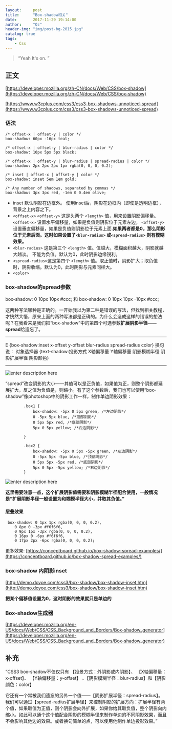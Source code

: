 ```yaml
---
layout:     post
title:      "Box-shadow相关"
date:       2017-11-29 19:14:00
author:     "Qz"
header-img: "img/post-bg-2015.jpg"
catalog: true
tags:
    - Css
---
```


> “Yeah It's on. ”


## 正文

[https://developer.mozilla.org/zh-CN/docs/Web/CSS/box-shadow](https://developer.mozilla.org/zh-CN/docs/Web/CSS/box-shadow)


[https://www.w3cplus.com/css3/css3-box-shadows-unnoticed-spread](https://www.w3cplus.com/css3/css3-box-shadows-unnoticed-spread)

### 语法
```
/* offset-x | offset-y | color */
box-shadow: 60px -16px teal;

/* offset-x | offset-y | blur-radius | color */
box-shadow: 10px 5px 5px black;

/* offset-x | offset-y | blur-radius | spread-radius | color */
box-shadow: 2px 2px 2px 1px rgba(0, 0, 0, 0.2);

/* inset | offset-x | offset-y | color */
box-shadow: inset 5em 1em gold;

/* Any number of shadows, separated by commas */
box-shadow: 3px 3px red, -1em 0 0.4em olive;
```

* inset
默认阴影在边框外。
使用inset后，阴影在边框内（即使是透明边框），背景之上内容之下。
* `<offset-x>` `<offset-y>`
这是头两个 `<length>` 值，用来设置阴影偏移量。`<offset-x>` 设置水平偏移量，如果是负值则阴影位于元素左边。 `<offset-y>` 设置垂直偏移量，如果是负值则阴影位于元素上面.**如果两者都是0，那么阴影位于元素后面。这时如果设置了`<blur-radius>` 或`<spread-radius>` 则有模糊效果。**
* `<blur-radius>`
这是第三个 `<length>` 值。值越大，模糊面积越大，阴影就越大越淡。 不能为负值。默认为0，此时阴影边缘锐利。
* `<spread-radius>`这是第四个 `<length>` 值。取正值时，阴影扩大；取负值时，阴影收缩。默认为0，此时阴影与元素同样大。
* `<color>`




### box-shadow的spread参数

box-shadow: 0 10px 10px #ccc;
和
box-shadow: 0 10px 10px -10px #ccc;



这两种写法哪种是正确的。一开始我以为第二种是错误的写法，但找到相关教程，才恍然大悟，原来上面的两种写法都是正确的。为什么会造成这样的错误的想法呢？在我看来是我们把“box-shadow”中的第四个可选参数**扩展阴影半径——spread**给遗忘了。


----------

E {box-shadow:inset x-offset y-offset blur-radius spread-radius color} 换句说： 对象选择器 {text-shadow:投影方式 X轴偏移量 Y轴偏移量 阴影模糊半径 阴影扩展半径 阴影颜色}


----------

![enter description here][1]


“spread”改变阴影的大小——其值可以是正负值，如果值为正，则整个阴影都延展扩大，反之值为负值是，则缩小。有了这个参数后，我们也可以使用“box-shadow”像photoshop中的阴影工作一样，制作单边阴影效果：


```
		.box1 {
			box-shadow: -5px 0 5px green, /*左边阴影*/
			0 -5px 5px blue, /*顶部阴影*/
			0 5px 5px red, /*底部阴影*/
			5px 0 5px yellow; /*右边阴影*/

		}
		
		.box2 {
			box-shadow: -5px 0 5px -5px green, /*左边阴影*/
			0 -5px 5px -5px blue, /*顶部阴影*/
			0 5px 5px -5px red, /*底部阴影*/
			5px 0 5px -5px yellow; /*右边阴影*/
		}
```


![enter description here][2]



**这里需要注意一点，这个扩展阴影值需要和阴影模糊半径配合使用，一般情况是“扩展阴影半径一般设置为和糊模半径大小，并取其负值。”**


#### 层叠效果
```
 box-shadow: 0 1px 1px rgba(0, 0, 0, 0.2),
    0 8px 0 -3px #f6f6f6,
    0 9px 1px -3px rgba(0, 0, 0, 0.2),
    0 16px 0 -6px #f6f6f6,
    0 17px 2px -6px rgba(0, 0, 0, 0.2);
```

更多效果:
[https://conceptboard.github.io/box-shadow-spread-examples/](https://conceptboard.github.io/box-shadow-spread-examples/)


### box-shadow 内阴影inset
[http://demo.doyoe.com/css3/box-shadow/box-shadow-inset.htm](http://demo.doyoe.com/css3/box-shadow/box-shadow-inset.htm)


**把某个偏移值设置为0，这时阴影的效果就只是单边的**

### Box-shadow生成器
[https://developer.mozilla.org/en-US/docs/Web/CSS/CSS_Background_and_Borders/Box-shadow_generator](https://developer.mozilla.org/en-US/docs/Web/CSS/CSS_Background_and_Borders/Box-shadow_generator)



## 补充
“CSS3 box-shadow不仅仅只有
【投景方式：外阴影或内阴影】、
【X轴偏移量：x-offset】、
【Y轴偏移量：y-offset】
、【阴影模糊半径：blur-radius】和【阴影颜色：color】



它还有一个常被我们遗忘的另外一个值——【阴影扩展半径：spread-radius】。我们可以通过【spread-radius扩展半径】来控制阴影的扩展方向：扩展半径有两个值，如果取值为正值，则个阴影会向外扩展，如果你给其取负值，整个阴影向内缩小。如此可以通个这个值配合阴影的模糊半径来制作单边的不同阴影效果，而且不会影响其他边的效果。或者换句简单的点，可以使用他制作单边投影效果。”

















  [1]: http://www.w3cplus.com/sites/default/files/box-shadow-spread-1.png
  [2]: http://www.w3cplus.com/sites/default/files/box-shadow-spread-2.png